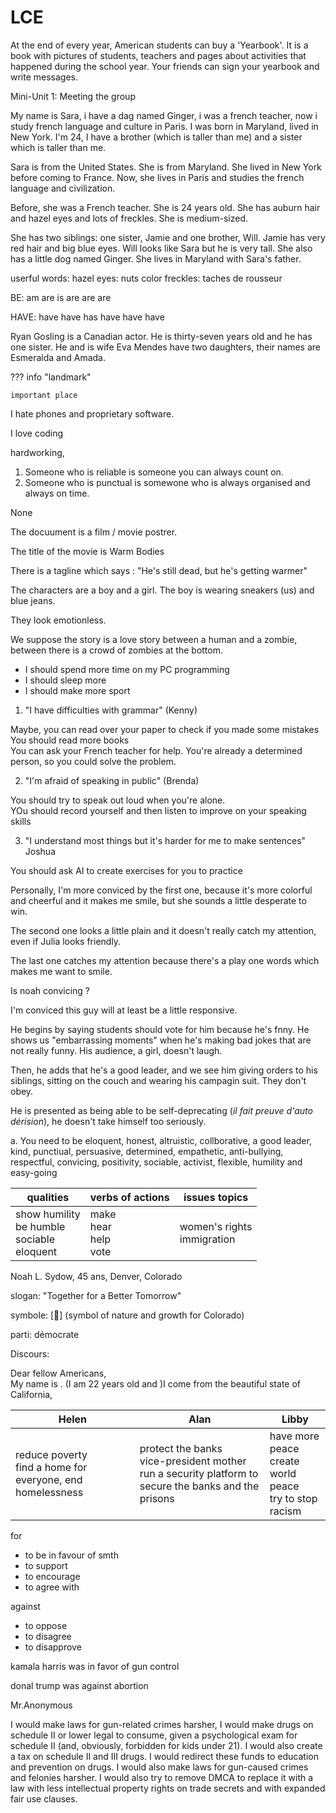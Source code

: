 # LCE

At the end of every year, American students can buy a 'Yearbook'. It is a book with pictures of students, teachers and pages about activities that happened during the school year. Your friends can sign your yearbook and write messages.

Mini-Unit 1: Meeting the group

My name is Sara, i have a dag named Ginger, i was a french teacher, now i study french language and culture in Paris. I was born in Maryland, lived in New York. I'm 24, I have a brother (which is taller than me) and a sister which is taller than me.

Sara is from the United States. She is from Maryland. She lived in New York before coming to France. Now, she lives in Paris and studies the french language and civilization.

Before, she was a French teacher. She is 24 years old. She has auburn hair and hazel eyes and lots of freckles. She is medium-sized.

She has two siblings: one sister, Jamie and one brother, Will. Jamie has very red hair and big blue eyes. Will looks like Sara but he is very tall. She also has a little dog named Ginger. She lives in Maryland with Sara's father.

userful words: 
hazel eyes: nuts color
freckles: taches de rousseur

BE:
am
are
is
are
are
are

HAVE:
have
have 
has
have
have
have

Ryan Gosling is a Canadian actor. He is thirty-seven years old and he has one sister. He and is wife Eva Mendes have two daughters, their names are Esmeralda and Amada.

??? info "landmark"

    important place

I hate phones and proprietary software.

I love coding

hardworking,

1. Someone who is reliable is someone you can always count on.
2. Someone who is punctual is somewone who is always organised and always on time.

None

The docuument is a film / movie postrer.

The title of the movie is Warm Bodies

There is a tagline which says : "He's still dead, but he's getting warmer"

The characters are a boy and a girl. The boy is wearing sneakers (us) and blue jeans.

They look emotionless.

We suppose the story is a love story between a human and a zombie, between there is a crowd of zombies at the bottom.

- I should spend more time on my PC programming
- I should sleep more
- I should make more sport

1) "I have difficulties with grammar" (Kenny)

Maybe, you can read over your paper to check if you made some mistakes<br />
You should read more books <br />
You can ask your French teacher for help. You're already a determined person, so you could solve the problem.

2) "I'm afraid of speaking in public" (Brenda)

You should try to speak out loud when you're alone. <br />
YOu should record yourself and then listen to improve 
on your speaking skills

3) "I understand most things but it's harder for me to make sentences" Joshua

You should ask AI to create exercises for you to 
practice

Personally, I'm more conviced by the first one, because it's more colorful and cheerful and it makes me smile, but she sounds a little desperate to win.

The second one looks a little plain and it doesn't really catch my attention, even if Julia looks friendly.

The last one catches my attention because there's a play one words which makes me want to smile.

Is noah convicing ?

I'm conviced this guy will at least be a little responsive.


He begins by saying students should vote for him because he's fnny. He shows us "embarrassing moments" when he's making bad jokes that are not really funny. His audience, a girl, doesn't laugh.

Then, he adds that he's a good leader, and we see him giving orders to his siblings, sitting on the couch and wearing his campagin suit. They don't obey.

He is presented as being able to be self-deprecating (_il fait preuve d'auto dérision_), he doesn't take himself too seriously.

a. You need to be eloquent, honest, altruistic, collborative, a good leader, kind, punctiual, persuasive, determined, empathetic, anti-bullying, respectful, convicing, positivity, sociable, activist, flexible, humility and easy-going

| qualities                                             | verbs of actions                | issues topics                  |
|-------------------------------------------------------|---------------------------------|--------------------------------|
| show humility<br/>be humble<br/>sociable<br/>eloquent | make<br/>hear<br/>help<br/>vote | women's rights<br/>immigration |

Noah L. Sydow, 45 ans, Denver, Colorado

slogan: "Together for a Better Tomorrow"

symbole: [🌲] (symbol of nature and growth for Colorado)

parti: démocrate

Discours:

Dear fellow Americans,  
My name is . (I am 22 years old and )I come from the beautiful state of California, 


| Helen                                                         | Alan                                                                                                        | Libby                                                         |
|---------------------------------------------------------------|-------------------------------------------------------------------------------------------------------------|---------------------------------------------------------------|
| reduce poverty<br/>find a home for everyone, end homelessness | protect the banks<br/>vice-president mother<br/>run a security platform to secure the banks and the prisons | have more peace<br/>create world peace<br/>try to stop racism |

for

- to be in favour of smth
- to support
- to encourage
- to agree with

against

- to oppose
- to disagree
- to disapprove

kamala harris was in favor of gun control

donal trump was against abortion

Mr.Anonymous

I would make laws for gun-related crimes harsher, I would make drugs on schedule II or lower legal to
consume, given a psychological exam for schedule II (and, obviously, forbidden for kids under 21). 
I would also create a tax on schedule II and III drugs. I would redirect these funds to education and 
prevention on drugs. I would also make laws for gun-caused crimes and felonies harsher. 
I would also try to remove DMCA to replace it with a law with less intellectual property rights on 
trade secrets and with expanded fair use clauses.